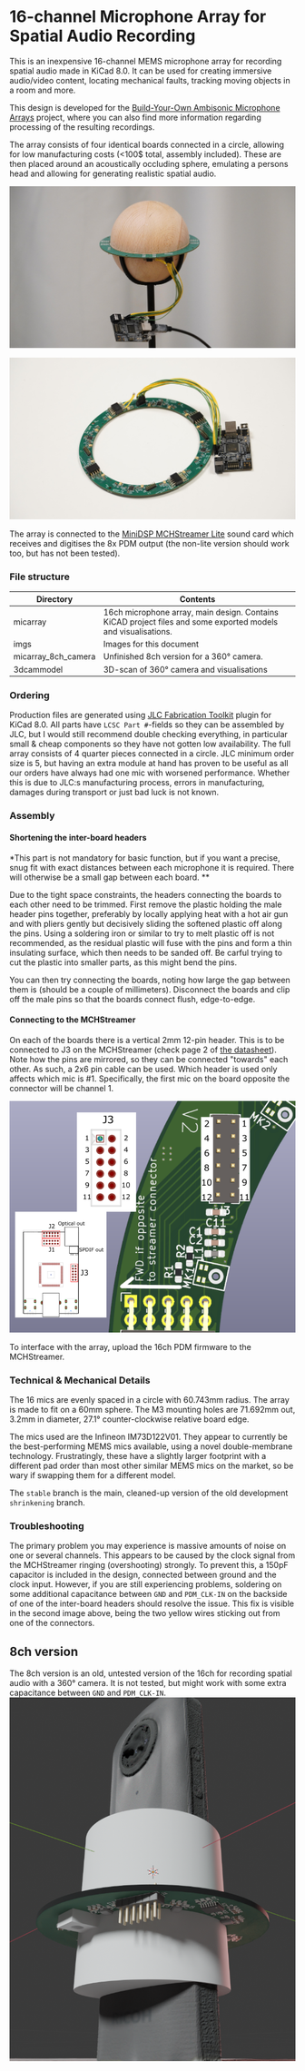 # 16-channel Microphone Array for Spatial Audio Recording
This is an inexpensive 16-channel MEMS microphone array for recording spatial audio made in KiCad 8.0. It can  be used for creating immersive audio/video content, locating mechanical faults, tracking moving objects in a room and more.

This design is developed for the [Build-Your-Own Ambisonic Microphone Arrays](https://github.com/AppliedAcousticsChalmers/ambisonic-microphone-arrays) project, where you can also find more information regarding processing of the resulting recordings.

The array consists of four identical boards connected in a circle, allowing for low manufacturing costs (<100$ total, assembly included). These are then placed around an acoustically occluding sphere, emulating a persons head and allowing for generating realistic spatial audio. 

![](https://github.com/grufkork/micarray/blob/8941890ad8e700dc878425aede164a82e50adaf4/imgs/16ch_sphere.jpg)

![](https://github.com/grufkork/micarray/blob/8941890ad8e700dc878425aede164a82e50adaf4/imgs/16ch.jpg)

The array is connected to the [MiniDSP MCHStreamer Lite](https://www.minidsp.com/products/usb-audio-interface/mchstreamer-lite) sound card which receives and digitises the 8x PDM output (the non-lite version should work too, but has not been tested). 


### File structure

| Directory           | Contents                                                                                                      |
| ------------------- | ------------------------------------------------------------------------------------------------------------- |
| micarray            | 16ch microphone array, main design. Contains KiCAD project files and some exported models and visualisations. |
| imgs                | Images for this document                                                                                      |
| micarray_8ch_camera | Unfinished 8ch version for a 360° camera.                                                                     |
| 3dcammodel          | 3D-scan of 360° camera and visualisations                                                                     |

### Ordering
Production files are generated using [JLC Fabrication Toolkit](https://github.com/bennymeg/Fabrication-Toolkit) plugin for KiCad 8.0. All parts have `LCSC Part #`-fields so they can be assembled by JLC, but I would still recommend double checking everything, in particular small & cheap components so they have not gotten low availability. The full array consists of 4 quarter pieces connected in a circle. JLC minimum order size is 5, but having an extra module at hand has proven to be useful as all our orders have always had one mic with worsened performance. Whether this is due to JLC:s manufacturing process, errors in manufacturing, damages during transport or just bad luck is not known.

### Assembly
#### Shortening the inter-board headers
*This part is not mandatory for basic function, but if you want a precise, snug fit with exact distances between each microphone it is required. There will otherwise be a small gap between each board. **

Due to the tight space constraints, the headers connecting the boards to each other need to be trimmed. First remove the plastic holding the male header pins together, preferably by locally applying heat with a hot air gun and with pliers gently but decisively sliding the softened plastic off along the pins. Using a soldering iron or similar to try to melt plastic off is not recommended, as the residual plastic will fuse with the pins and form a thin insulating surface, which then needs to be sanded off. Be carful trying to cut the plastic into smaller parts, as this might bend the pins.

You can then try connecting the boards, noting how large the gap between them is (should be a couple of millimeters). Disconnect the boards and clip off the male pins so that the boards connect flush, edge-to-edge.

#### Connecting to the MCHStreamer
On each of the boards there is a vertical 2mm 12-pin header. This is to be connected to J3 on the MCHStreamer (check page 2 of [the datasheet](https://www.minidsp.com/images/documents/Product%20Brief-MCHStreamer%20Lite.pdf)). Note how the pins are mirrored, so they can be connected "towards" each other. As such, a 2x6 pin cable can be used. Which header is used only affects which mic is #1. Specifically, the first mic on the board opposite the connector will be channel 1. 

![](https://github.com/grufkork/micarray/blob/78456a09cc365f2688d070a698d67fb4b68df57a/imgs/connecting.png)

To interface with the array, upload the 16ch PDM firmware to the MCHStreamer. 

### Technical & Mechanical Details
The 16 mics are evenly spaced in a circle with 60.743mm radius. The array is made to fit on a 60mm sphere. The M3 mounting holes are 71.692mm out, 3.2mm in diameter, 27.1° counter-clockwise relative board edge.

The mics used are the Infineon IM73D122V01. They appear to currently be the best-performing MEMS mics available, using a novel double-membrane technology. Frustratingly, these have a slightly larger footprint with a different pad order than most other similar MEMS mics on the market, so be wary if swapping them for a different model.

The `stable` branch is the main, cleaned-up version of the old development `shrinkening` branch. 

### Troubleshooting
The primary problem you may experience is massive amounts of noise on one or several channels. This appears to be caused by the clock signal from the MCHStreamer ringing (overshooting) strongly. To prevent this, a 150pF capacitor is included in the design, connected between ground and the clock input. However, if you are still experiencing problems, soldering on some additional capacitance between `GND` and `PDM_CLK-IN` on the backside of one of the inter-board headers should resolve the issue. This fix is visible in the second image above, being the two yellow wires sticking out from one of the connectors.



## 8ch version
The 8ch version is an old, untested version of the 16ch for recording spatial audio with a 360° camera. It is not tested, but might work with some extra capacitance between `GND` and `PDM_CLK-IN`.
![8ch](https://github.com/grufkork/micarray/blob/617b07e39810f13811206140864eb196cf2ee92b/imgs/8ch.png)
